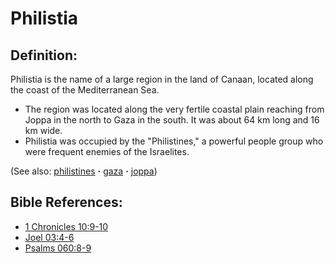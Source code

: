 # Philistia #

## Definition: ##

Philistia is the name of a large region in the land of Canaan, located along the coast of the Mediterranean Sea.

* The region was located along the very fertile coastal plain reaching from Joppa in the north to Gaza in the south. It was about 64 km long and 16 km wide.
* Philistia was occupied by the "Philistines," a powerful people group who were frequent enemies of the Israelites.

(See also: [philistines](../other/philistines.md) **·** [gaza](../other/gaza.md) **·** [joppa](../other/joppa.md))

## Bible References: ##

* [1 Chronicles 10:9-10](https://door43.org/en/bible/notes/1ch/10/09)
* [Joel 03:4-6](https://door43.org/en/bible/notes/jol/03/04)
* [Psalms 060:8-9](https://door43.org/en/bible/notes/psa/060/008)

